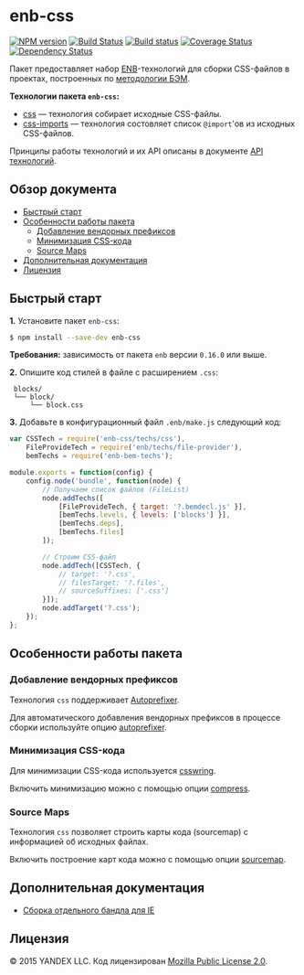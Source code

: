 enb-css
=======

[![NPM version](http://img.shields.io/npm/v/enb-css.svg?style=flat)](http://www.npmjs.org/package/enb-css)
[![Build Status](http://img.shields.io/travis/enb-make/enb-css/master.svg?style=flat&label=tests)](https://travis-ci.org/enb-make/enb-css)
[![Build status](http://img.shields.io/appveyor/ci/blond/enb-css.svg?style=flat&label=windows)](https://ci.appveyor.com/project/andrewblond/enb-css)
[![Coverage Status](https://img.shields.io/coveralls/enb-make/enb-css.svg?style=flat)](https://coveralls.io/r/enb-make/enb-css?branch=master)
[![Dependency Status](http://img.shields.io/david/enb-make/enb-css.svg?style=flat)](https://david-dm.org/enb-make/enb-css)

Пакет предоставляет набор [ENB](https://ru.bem.info/tools/bem/enb-bem/)-технологий для сборки CSS-файлов в проектах, построенных по [методологии БЭМ](https://ru.bem.info/method/).

**Технологии пакета `enb-css`:**

* [css](docs/api.ru.md#css) — технология собирает исходные CSS-файлы.
* [css-imports](docs/api.ru.md#css-imports) — технология состовляет список `@import`'ов из исходных CSS-файлов.

Принципы работы технологий и их API описаны в документе [API технологий](docs/api.ru.md).

Обзор документа
---------------

<!-- TOC -->
- [Быстрый старт](#Быстрый-старт)
- [Особенности работы пакета](#Особенности-работы-пакета)
  - [Добавление вендорных префиксов](#Добавление-вендорных-префиксов)
  - [Минимизация CSS-кода](#Минимизация-css-кода)
  - [Source Maps](#source-maps)
- [Дополнительная документация](#Дополнительная-документация)
- [Лицензия](#Лицензия)

<!-- TOC END -->

Быстрый старт
-------------

**1.** Установите пакет `enb-css`:

```sh
$ npm install --save-dev enb-css
```

**Требования:** зависимость от пакета `enb` версии `0.16.0` или выше.

**2.** Опишите код стилей в файле с расширением `.css`:
```
 blocks/
 └── block/
     └── block.css
```

**3.** Добавьте в конфигурационный файл `.enb/make.js` следующий код:

```js
var CSSTech = require('enb-css/techs/css'),
    FileProvideTech = require('enb/techs/file-provider'),
    bemTechs = require('enb-bem-techs');

module.exports = function(config) {
    config.node('bundle', function(node) {
        // Получаем список файлов (FileList)
        node.addTechs([
            [FileProvideTech, { target: '?.bemdecl.js' }],
            [bemTechs.levels, { levels: ['blocks'] }],
            [bemTechs.deps],
            [bemTechs.files]
        ]);

        // Строим CSS-файл
        node.addTech([CSSTech, {
            // target: '?.css',
            // filesTarget: '?.files',
            // sourceSuffixes: ['.css']
        }]);
        node.addTarget('?.css');
    });
};
```

Особенности работы пакета
-------------------------

### Добавление вендорных префиксов

Технология `css` поддерживает [Autoprefixer](https://github.com/postcss/autoprefixer).

Для автоматического добавления вендорных префиксов в процессе сборки используйте опцию [autoprefixer](docs/api.ru.md#autoprefixer).

### Минимизация CSS-кода

Для минимизации CSS-кода используется [csswring](https://github.com/hail2u/node-csswring).

Включить минимизацию можно с помощью опции [compress](docs/api.ru.md#compress).

### Source Maps

Технология `css` позволяет строить карты кода (sourcemap) с информацией об исходных файлах.

Включить построение карт кода можно с помощью опции [sourcemap](docs/api.ru.md#sourcemap).

Дополнительная документация
---------------------------

* [Сборка отдельного бандла для IE](docs/ie.ru.md)

Лицензия
--------

© 2015 YANDEX LLC. Код лицензирован [Mozilla Public License 2.0](LICENSE.txt).
